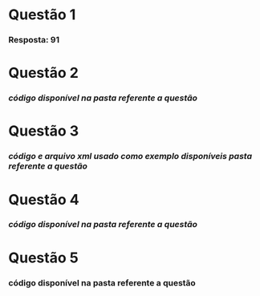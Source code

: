 <h1>  Questão 1   </h1>
<h3>  Resposta: 91   </h3>

<h1>  Questão 2   </h1>
<h3>  <i> código disponível na pasta referente a questão </i> </h3>

<h1>  Questão 3   </h1>
<h3>  <i> código e arquivo xml usado como exemplo disponíveis pasta referente a questão</i>    </h3>

<h1>  Questão 4   </h1>
<h3>  <i> código disponível na pasta referente a questão </i>   </h3>

<h1>  Questão 5   </h1>
<h3>  código disponível na pasta referente a questão   </h3>
